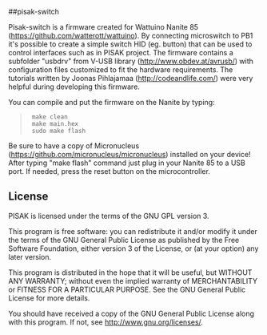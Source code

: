 ##pisak-switch

Pisak-switch is a firmware created for Wattuino Nanite 85 (https://github.com/watterott/wattuino).
By connecting microswitch to PB1 it's possible to create a simple switch HID (eg. button)
that can be used to control interfaces such as in PISAK project.
The firmware contains a subfolder "usbdrv" from V-USB library (http://www.obdev.at/avrusb/)
with configuration files customized to fit the hardware requirements.
The tutorials written by Joonas Pihlajamaa (http://codeandlife.com/) were very helpful
during developing this firmware.

You can compile and put the firmware on the Nanite by typing:
>` make clean` <br />
>` make main.hex` <br />
>` sudo make flash`

Be sure to have a copy of Micronucleus (https://github.com/micronucleus/micronucleus)
installed on your device! After typing "make flash" command just plug in your Nanite 85
to a USB port. If needed, press the reset button on the microcontroller.


## License

PISAK is licensed under the terms of the GNU GPL version 3.

This program is free software: you can redistribute it and/or modify
it under the terms of the GNU General Public License as published by
the Free Software Foundation, either version 3 of the License, or
(at your option) any later version.

This program is distributed in the hope that it will be useful,
but WITHOUT ANY WARRANTY; without even the implied warranty of
MERCHANTABILITY or FITNESS FOR A PARTICULAR PURPOSE.  See the
GNU General Public License for more details.

You should have received a copy of the GNU General Public License
along with this program.  If not, see <http://www.gnu.org/licenses/>.

